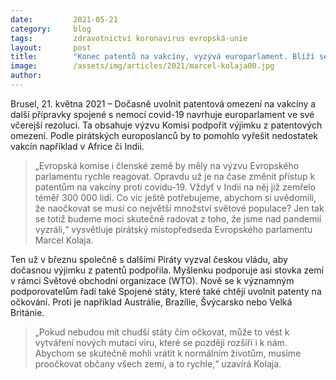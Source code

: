 ```yaml
---
date:         2021-05-21
category:     blog
tags:         zdravotnictví koronavirus evropská-unie
layout:       post
title:        "Konec patentů na vakcíny, vyzývá europarlament. Blíží se konec pandemie?"
image:        /assets/img/articles/2021/marcel-kolaja00.jpg
author:       
---
```




Brusel, 21. května 2021 – Dočasně uvolnit patentová omezení na vakcíny a další přípravky spojené s nemocí covid-19 navrhuje europarlament ve své včerejší rezoluci. Ta obsahuje výzvu Komisi podpořit výjimku z patentových omezení. Podle pirátských europoslanců by to pomohlo vyřešit nedostatek vakcín například v Africe či Indii.

> „Evropská komise i členské země by měly na výzvu Evropského parlamentu rychle reagovat. Opravdu už je na čase změnit přístup k patentům na vakcíny proti covidu-19. Vždyť v Indii na něj již zemřelo téměř 300 000 lidí. Co víc ještě potřebujeme, abychom si uvědomili, že naočkovat se musí co největší množství světové populace? Jen tak se totiž budeme moci skutečně radovat z toho, že jsme nad pandemií vyzráli,“ vysvětluje pirátský místopředseda Evropského parlamentu Marcel Kolaja.

Ten už v březnu společně s dalšími Piráty vyzval českou vládu, aby dočasnou výjimku z patentů podpořila. Myšlenku podporuje asi stovka zemí v rámci Světové obchodní organizace (WTO). Nově se k významným podporovatelům řadí také Spojené státy, které také chtějí uvolnit patenty na očkování. Proti je například Austrálie, Brazílie, Švýcarsko nebo Velká Británie.

> „Pokud nebudou mít chudší státy čím očkovat, může to vést k vytváření nových mutací viru, které se později rozšíří i k nám. Abychom se skutečně mohli vrátit k normálním životům, musíme proočkovat občany všech zemí, a to rychle,“ uzavírá Kolaja.
